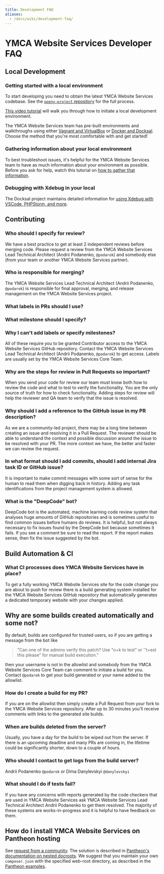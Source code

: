 ```yaml
---
title: Development FAQ
aliases:
  - /docs/wiki/development-faq/
---
```


# YMCA Website Services Developer FAQ

## Local Development

### Getting started with a local environment

To start developing you need to obtain the latest YMCA Website Services codebase. See the [`openy-project` repository](https://github.com/YCloudYUSA/yusaopeny-project#latest-development-version-drupal-9-2x) for the full process.

[This video tutorial](https://www.youtube.com/watch?v=0XbqXlDyDCY) will walk you through how to initiate a local development environment.

The YMCA Website Services team has pre-built environments and walkthroughs using either [Vagrant and VirtualBox](https://github.com/YCloudYUSA/yusaopeny-cibox-vm#drupal-vagrant-dev-box-for-openy-support) or [Docker and Docksal](https://github.com/YCloudYUSA/yusaopeny-docksal#get-started). Choose the method that you're most comfortable with and get started!

### Gathering information about your local environment

To best troubleshoot issues, it's helpful for the YMCA Website Services team to have as much information about your environment as possible. Before you ask for help, watch this tutorial on [how to gather that information](https://www.youtube.com/watch?v=01y617maeBE).

### Debugging with Xdebug in your local

The Docksal project maintains detailed information for [using Xdebug with VSCode, PHPStorm, and more](https://docs.docksal.io/tools/xdebug/).

## Contributing

### Who should I specify for review?

We have a best practice to get at least 2 independent reviews before merging code. Please request a review from the YMCA Website Services Lead Technical Architect (Andrii Podanenko, `@podarok`) and somebody else (from your team or another YMCA Website Services partner).

### Who is responsible for merging?

The YMCA Website Services Lead Technical Architect (Andrii Podanenko, `@podarok`) is responsible for final approval, merging, and release management on the YMCA Website Services project.

### What labels in PRs should I use?

### What milestone should I specify?

### Why I can't add labels or specify milestones?

All of these require you to be granted Contributor access to the YMCA Website Services GitHub repository. Contact the YMCA Website Services Lead Technical Architect (Andrii Podanenko, `@podarok`) to get access. Labels are usually set by the YMCA Website Services Core Team.

### Why are the steps for review in Pull Requests so important?

When you send your code for review our team must know both how to review the code and what to test to verify the functionality. You are the only source of truth for how to check functionality. Adding steps for review will help the reviewer and QA team to verify that the issue is resolved.

### Why should I add a reference to the GitHub issue in my PR description?

As we are a community-led project, there may be a long time between creating an issue and resolving it in a Pull Request. The reviewer should be able to understand the context and possible discussion around the issue to be resolved with your PR. The more context we have, the better and faster we can review the request.

### In what format should I add commits, should I add internal Jira task ID or GitHub issue?

It is important to make commit messages with some sort of sense for the human to read them when digging back in history. Adding any task identifications from the project management system is allowed.

### What is the "DeepCode" bot?

DeepCode bot is the automated, machine learning code review system that analyses huge amounts of GitHub repositories and is sometimes useful to find common issues before humans do reviews. It is helpful, but not always necessary to fix issues found by the DeepCode bot because sometimes it fails. If you see a comment be sure to read the report. If the report makes sense, then fix the issue suggested by the bot.

## Build Automation & CI

### What CI processes does YMCA Website Services have in place?

To get a fully working YMCA Website Services site for the code change you are about to push for review there is a build generating system installed for the YMCA Website Services GitHub repository that automatically generates a dedicated temporary website with your changes applied.

## Why are some builds created automatically and some not?

By default, builds are configured for trusted users, so if you are getting a message from the bot like

> "Can one of the admins verify this patch? Use "o+k to test" or ''t+est this please" for manual build execution."

then your username is not in the allowlist and somebody from the YMCA Website Services Core Team can comment to initiate a build for you. Contact `@podarok` to get your build generated or your name added to the allowlist.

### How do I create a build for my PR?

If you are on the allowlist then simply create a Pull Request from your fork to the YMCA Website Services repository. After up to 30 minutes you'll receive comments with links to the generated site builds.

### When are builds deleted from the server?

Usually, you have a day for the build to be wiped out from the server. If there is an upcoming deadline and many PRs are coming in, the lifetime could be significantly shorter, down to a couple of hours.

### Who should I contact to get logs from the build server?

Andrii Podanenko `@podarok` or Dima Danylevskyi `@danylevskyi`

### What should I do if tests fail?

If you have any concerns with reports generated by the code checkers that are used in YMCA Website Services ask YMCA Website Services Lead Technical Architect Andrii Podanenko to get them resolved. The majority of these systems are works-in-progress and it is helpful to have feedback on them.

## How do I install YMCA Website Services on Pantheon hosting

See [request from a community](https://github.com/YCloudYUSA/yusaopeny/issues/2004). The solution is described in [Pantheon's documentation on nested docroots](https://pantheon.io/docs/nested-docroot). We suggest that you maintain your own `composer.json` with the specified web-root directory, as described in the [Pantheon examples](https://github.com/pantheon-systems/example-drops-8-composer/blob/master/composer.json#L94).
